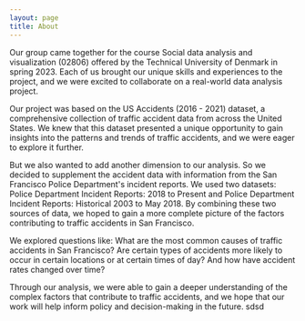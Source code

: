 ```yaml
---
layout: page
title: About
---
```


Our group came together for the course Social data analysis and visualization (02806) offered by the Technical University of Denmark in spring 2023. Each of us brought our unique skills and experiences to the project, and we were excited to collaborate on a real-world data analysis project.

Our project was based on the US Accidents (2016 - 2021) dataset, a comprehensive collection of traffic accident data from across the United States. We knew that this dataset presented a unique opportunity to gain insights into the patterns and trends of traffic accidents, and we were eager to explore it further.

But we also wanted to add another dimension to our analysis. So we decided to supplement the accident data with information from the San Francisco Police Department's incident reports. We used two datasets: Police Department Incident Reports: 2018 to Present and Police Department Incident Reports: Historical 2003 to May 2018. By combining these two sources of data, we hoped to gain a more complete picture of the factors contributing to traffic accidents in San Francisco.

We explored questions like: What are the most common causes of traffic accidents in San Francisco? Are certain types of accidents more likely to occur in certain locations or at certain times of day? And how have accident rates changed over time?

Through our analysis, we were able to gain a deeper understanding of the complex factors that contribute to traffic accidents, and we hope that our work will help inform policy and decision-making in the future. 
sdsd
